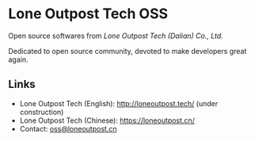 # Lone Outpost Tech OSS

Open source softwares from _Lone Outpost Tech (Dalian) Co., Ltd._

Dedicated to open source community, devoted to make developers great again.

## Links

 - Lone Outpost Tech (English): http://loneoutpost.tech/ (under construction)
 - Lone Outpost Tech (Chinese): <https://loneoutpost.cn/>
 - Contact: <oss@loneoutpost.cn>
